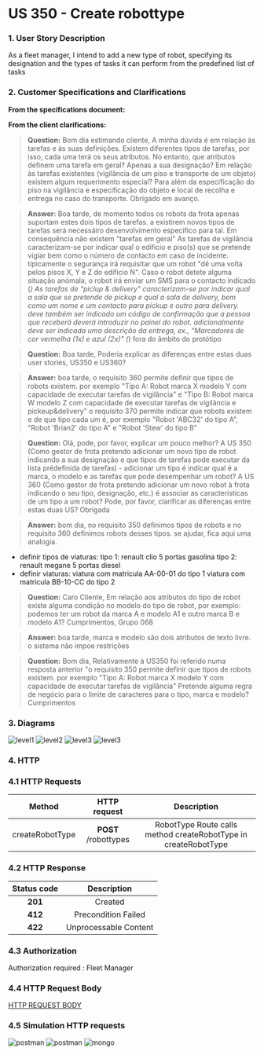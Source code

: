 # US 350 - Create robottype

### 1. User Story Description

As a fleet manager, I intend to add a new type of robot, specifying its designation and the types of tasks it can perform from the predefined list of tasks

### 2. Customer Specifications and Clarifications

**From the specifications document:**



**From the client clarifications:**

> **Question:** Bom dia estimando cliente,
A minha dúvida é em relação às tarefas e às suas definições.
Existem diferentes tipos de tarefas, por isso, cada uma terá os seus atributos. No entanto, que atributos definem uma tarefa em geral? Apenas a sua designação?
Em relação às tarefas existentes (vigilância de um piso e transporte de um objeto) existem algum requerimento especial? Para além da especificação do piso na vigilância e especificação do objeto e local de recolha e entrega no caso do transporte.
Obrigado em avanço.

> **Answer:** Boa tarde,
de momento todos os robots da frota apenas suportam estes dois tipos de tarefas. a existirem novos tipos de tarefas será necessáiro desenvolvimento especifico para tal. Em consequência não existem "tarefas em geral"
As tarefas de vigilância caracterizam-se por indicar qual o edificio e piso(s) que se pretende vigiar bem como o número de contacto em caso de incidente. tipicamente o segurança irá requisitar que um robot "dê uma volta pelos pisos X, Y e Z do edificio N". Caso o robot detete alguma situação anómala, o robot irá enviar um SMS para o contacto indicado (*)
As tarefas de "piclup & delivery" caracterizam-se por indicar qual a sala que se pretende de pickup e qual a sala de delivery, bem como um nome e um contacto para pickup e outro para delivery. deve também ser indicado um código de confirmação que a pessoa que receberá deverá introduzir no painel do robot. adicionalmente deve ser indicada uma descrição da entrega, ex., "Marcadores de cor vermelha (1x) e azul (2x)"
(*) fora do âmbito do protótipo

> **Question:** Boa tarde,
Poderia explicar as diferenças entre estas duas user stories, US350 e US360?

> **Answer:** boa tarde,
o requisito 360 permite definir que tipos de robots existem. por exemplo "Tipo A: Robot marca X modelo Y com capacidade de executar tarefas de vigilância" e "Tipo B: Robot marca W modelo Z com capacidade de executar tarefas de vigilância e pickeup&delivery"
o requisito 370 permite indicar que robots existem e de que tipo cada um é, por exemplo "Robot 'ABC32' do tipo A", "Robot 'Brian2' do tipo A" e "Robot 'Stew' do tipo B"

> **Question:** Olá, pode, por favor, explicar um pouco melhor?
A US 350 (Como gestor de frota pretendo adicionar um novo tipo de robot indicando a sua designação e que tipos de tarefas pode executar da lista prédefinida de tarefas) - adicionar um tipo é indicar qual é a marca, o modelo e as tarefas que pode desempenhar um robot?
A US 360 (Como gestor de frota pretendo adicionar um novo robot à frota indicando o seu tipo, designação, etc.) é associar as caracteristicas de um tipo a um robot?
Pode, por favor, clarificar as diferenças entre estas duas US? Obrigada

> **Answer:** bom dia,
no requisito 350 definimos tipos de robots e no requisito 360 definimos robots desses tipos.
se ajudar, fica aqui uma analogia.
*  definir tipos de viaturas:
    tipo 1: renault clio 5 portas gasolina
    tipo 2: renault megane 5 portas diesel
* definir viaturas:
    viatura com matricula AA-00-01 do tipo 1
    viatura com matricula BB-10-CC do tipo 2

> **Question:** Caro Cliente,
Em relação aos atributos do tipo de robot existe alguma condição no modelo do tipo de  robot, por exemplo: podemos ter  um robot da marca A e modelo A1 e outro marca B e modelo A1?
Cumprimentos,
Grupo 068

> **Answer:** boa tarde, marca e modelo são dois atributos de texto livre. o sistema não impoe restrições

> **Question:** Bom dia,
Relativamente à US350 foi referido numa resposta anterior "o requisito 350 permite definir que tipos de robots existem. por exemplo "Tipo A: Robot marca X modelo Y com capacidade de executar tarefas de vigilância"
Pretende alguma regra de negócio para o limite de caracteres para o tipo, marca e modelo?
Cumprimentos


### 3. Diagrams

![level1](level1/process-view.svg)
![level2](level2/process-view.svg)
![level3](level3/process-view.svg)
![level3](level3/class-diagram.svg)

### 4. HTTP

### 4.1 HTTP Requests

|   Method   |                       HTTP request                        |                        Description                        |
|:----------:|:---------------------------------------------------------:|:---------------------------------------------------------:|
| createRobotType | **POST** /robottypes | RobotType Route calls method createRobotType in createRobotType |

### 4.2 HTTP Response
| Status code |      Description      |
|:-----------:|:---------------------:|
|   **201**   |        Created        |
|   **412**   |  Precondition Failed  |
|   **422**   | Unprocessable Content |

### 4.3 Authorization

Authorization required : Fleet Manager

### 4.4 HTTP Request Body

[HTTP REQUEST BODY](./README/test.robottypes.txt)

### 4.5 Simulation HTTP requests

![postman](README/postman_robottype1.JPG)
![postman](README/postman_robottype2.JPG)
![mongo](README/mongo_robottypes.JPG)
